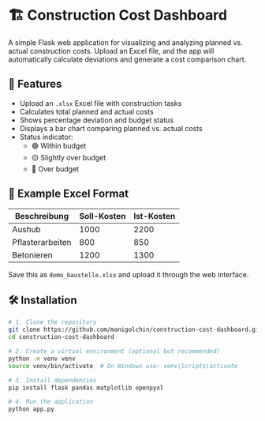 # 🏗️ Construction Cost Dashboard
A simple Flask web application for visualizing and analyzing planned vs. actual construction costs. Upload an Excel file, and the app will automatically calculate deviations and generate a cost comparison chart.

## 🚀 Features
- Upload an `.xlsx` Excel file with construction tasks
- Calculates total planned and actual costs
- Shows percentage deviation and budget status
- Displays a bar chart comparing planned vs. actual costs
- Status indicator:
  - 🟢 Within budget  
  - 🟡 Slightly over budget  
  - 🔴 Over budget  

## 🧩 Example Excel Format
| Beschreibung         | Soll-Kosten | Ist-Kosten |
|----------------------|-------------|-------------|
| Aushub               | 1000        | 2200        |
| Pflasterarbeiten     | 800         | 850         |
| Betonieren           | 1200        | 1300        |
Save this as `demo_baustelle.xlsx` and upload it through the web interface.

## 🛠️ Installation
```bash
# 1. Clone the repository
git clone https://github.com/manigolchin/construction-cost-dashboard.git
cd construction-cost-dashboard

# 2. Create a virtual environment (optional but recommended)
python -m venv venv
source venv/bin/activate  # On Windows use: venv\Scripts\activate

# 3. Install dependencies
pip install flask pandas matplotlib openpyxl

# 4. Run the application
python app.py

